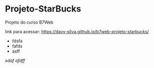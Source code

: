 # Projeto-StarBucks
Projeto do curso B7Web

link para acessar: https://davy-silva.github.io/b7web-projeto-starbucks/

- fdsfa
- fafds
- asff

*sdaf*  _afdff_
